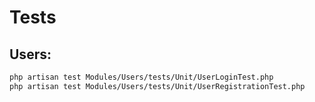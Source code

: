 # Tests

## Users:
```bash
php artisan test Modules/Users/tests/Unit/UserLoginTest.php
php artisan test Modules/Users/tests/Unit/UserRegistrationTest.php
```